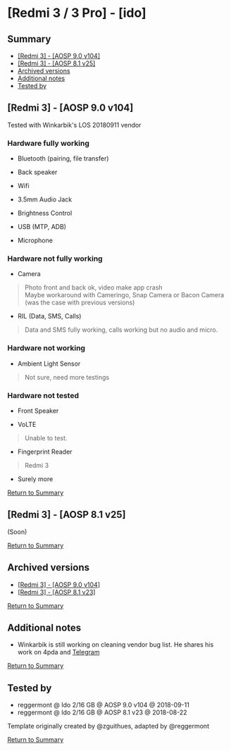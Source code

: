 # [Redmi 3 / 3 Pro] - [ido]

## Summary


* [[Redmi 3] - [AOSP 9.0 v104]](#redmi-3---aosp-90-v104)
* [[Redmi 3] - [AOSP 8.1 v25]](#redmi-3---aosp-81-v25)
* [Archived versions](#archived-versions)
* [Additional notes](#additional-notes)
* [Tested by](#tested-by)

## [Redmi 3] - [AOSP 9.0 v104]

Tested with Winkarbik's LOS 20180911 vendor

### Hardware fully working

* Bluetooth (pairing, file transfer)

* Back speaker

* Wifi

* 3.5mm Audio Jack

* Brightness Control

* USB (MTP, ADB)

* Microphone


### Hardware not fully working

* Camera
> Photo front and back ok, video make app crash  
> Maybe workaround with Cameringo, Snap Camera or Bacon Camera (was the case with previous versions)

* RIL (Data, SMS, Calls)
> Data and SMS fully working, calls working but no audio and micro.

### Hardware not working

* Ambient Light Sensor
> Not sure, need more testings

### Hardware not tested

* Front Speaker

* VoLTE
> Unable to test.

* Fingerprint Reader
> Redmi 3

* Surely more


[Return to Summary](#summary)

## [Redmi 3] - [AOSP 8.1 v25]

(Soon)


[Return to Summary](#summary)

## Archived versions
- [[Redmi 3] - [AOSP 9.0 v104]](https://gist.github.com/reggermont/ab6b83ed8aeb8a36335c6c8bb27cc37f#redmi-3---aosp-90-v104)
- [[Redmi 3] - [AOSP 8.1 v23]](https://gist.github.com/reggermont/ab6b83ed8aeb8a36335c6c8bb27cc37f#redmi-3---aosp-81-v23)


[Return to Summary](#summary)

## Additional notes

* Winkarbik is still working on cleaning vendor bug list. He shares his work on 4pda and [Telegram](https://t.me/redmi3com) 


[Return to Summary](#summary)

## Tested by

* reggermont @ Ido 2/16 GB @ AOSP 9.0 v104 @ 2018-09-11
* reggermont @ Ido 2/16 GB @ AOSP 8.1 v23 @ 2018-08-22

Template originally created by @zguithues, adapted by @reggermont


[Return to Summary](#summary)